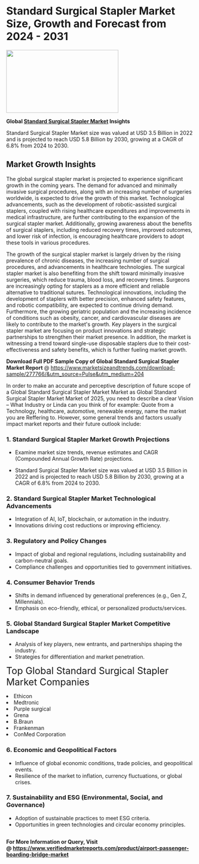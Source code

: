 <H1>Standard Surgical Stapler Market Size, Growth and Forecast from 2024 - 2031</H1><img class="aligncenter size-medium wp-image-584254" src="https://thirdeyenews.in/wp-content/uploads/2024/09/Global-Market-Research-300x168.jpeg" alt="" width="300" height="168" /><p><strong>Global&nbsp;<a href="https://www.marketsizeandtrends.com/download-sample/277766/&amp;utm_source=Pulse&amp;utm_medium=204">Standard Surgical Stapler Market</a> Insights</strong></p><p>Standard Surgical Stapler Market size was valued at USD 3.5 Billion in 2022 and is projected to reach USD 5.8 Billion by 2030, growing at a CAGR of 6.8% from 2024 to 2030.</p><p><h2>Market Growth Insights</h2> The global surgical stapler market is projected to experience significant growth in the coming years. The demand for advanced and minimally invasive surgical procedures, along with an increasing number of surgeries worldwide, is expected to drive the growth of this market. Technological advancements, such as the development of robotic-assisted surgical staplers, coupled with rising healthcare expenditures and improvements in medical infrastructure, are further contributing to the expansion of the surgical stapler market. Additionally, growing awareness about the benefits of surgical staplers, including reduced recovery times, improved outcomes, and lower risk of infection, is encouraging healthcare providers to adopt these tools in various procedures. <p>The growth of the surgical stapler market is largely driven by the rising prevalence of chronic diseases, the increasing number of surgical procedures, and advancements in healthcare technologies. The surgical stapler market is also benefiting from the shift toward minimally invasive surgeries, which reduce trauma, blood loss, and recovery times. Surgeons are increasingly opting for staplers as a more efficient and reliable alternative to traditional sutures. Technological innovations, including the development of staplers with better precision, enhanced safety features, and robotic compatibility, are expected to continue driving demand. Furthermore, the growing geriatric population and the increasing incidence of conditions such as obesity, cancer, and cardiovascular diseases are likely to contribute to the market's growth. Key players in the surgical stapler market are focusing on product innovations and strategic partnerships to strengthen their market presence. In addition, the market is witnessing a trend toward single-use disposable staplers due to their cost-effectiveness and safety benefits, which is further fueling market growth. </p><p><span class=""><strong>Download Full PDF Sample Copy of Global Standard Surgical Stapler Market Report</strong> @ <a href="https://www.marketsizeandtrends.com/download-sample/277766/&amp;utm_source=Pulse&amp;utm_medium=204" target="_blank">https://www.marketsizeandtrends.com/download-sample/277766/&amp;utm_source=Pulse&amp;utm_medium=204</a></span></p><p>In order to make an accurate and perceptive description of future scope of a Global&nbsp;Standard Surgical Stapler Market Market as Global&nbsp;Standard Surgical Stapler Market Market of 2025, you need to describe a clear Vision &ndash; What Industry or Linda can you think of for example: Quote from a Technology, healthcare, automotive, renewable energy, name the market you are Reffering to. However, some general trends and factors usually impact market reports and their future outlook include:</p><h3>1.&nbsp;<strong>Standard Surgical Stapler Market Growth Projections</strong></h3><ul><li>Examine market size trends, revenue estimates and CAGR (Compounded Annual Growth Rate) projections.</li><li><p>Standard Surgical Stapler Market size was valued at USD 3.5 Billion in 2022 and is projected to reach USD 5.8 Billion by 2030, growing at a CAGR of 6.8% from 2024 to 2030.</p></li></ul><h3>2.&nbsp;<strong>Standard Surgical Stapler Market Technological Advancements</strong></h3><ul><li>Integration of AI, IoT, blockchain, or automation in the industry.</li><li>Innovations driving cost reductions or improving efficiency.</li></ul><h3>3.&nbsp;<strong>Regulatory and Policy Changes</strong></h3><ul><li>Impact of global and regional regulations, including sustainability and carbon-neutral goals.</li><li>Compliance challenges and opportunities tied to government initiatives.</li></ul><h3>4.&nbsp;<strong>Consumer Behavior Trends</strong></h3><ul><li>Shifts in demand influenced by generational preferences (e.g., Gen Z, Millennials).</li><li>Emphasis on eco-friendly, ethical, or personalized products/services.</li></ul><h3>5.&nbsp;<strong>Global Standard Surgical Stapler Market Competitive Landscape</strong></h3><ul><li>Analysis of key players, new entrants, and partnerships shaping the industry.</li><li>Strategies for differentiation and market penetration.</li></ul><p data-pm-slice="1 1 []"><span style="color: inherit; font-family: inherit; font-size: 25px;">Top Global Standard Surgical Stapler Market Companies</span></p><div class="" data-test-id=""><p><li>Ethicon</li><li> Medtronic</li><li> Purple surgical</li><li> Grena</li><li> B.Braun</li><li> Frankenman</li><li> ConMed Corporation</li></p></div><h3>6.&nbsp;<strong>Economic and Geopolitical Factors</strong></h3><ul><li>Influence of global economic conditions, trade policies, and geopolitical events.</li><li>Resilience of the market to inflation, currency fluctuations, or global crises.</li></ul><h3>7.&nbsp;<strong>Sustainability and ESG (Environmental, Social, and Governance)</strong></h3><ul><li>Adoption of sustainable practices to meet ESG criteria.</li><li>Opportunities in green technologies and circular economy principles.</li></ul><h2><strong style="font-size: 14px;">For More Information or Query, Visit @&nbsp;</strong><a style="background-color: #ffffff; font-size: 14px;" href="https://www.marketsizeandtrends.com/report/standard-surgical-stapler-market/" target="_blank">https://www.verifiedmarketreports.com/product/airport-passenger-boarding-bridge-market</a></h2>
